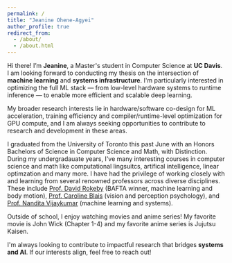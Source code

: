 ```yaml
---
permalink: /
title: "Jeanine Ohene-Agyei"
author_profile: true
redirect_from: 
  - /about/
  - /about.html
---
```


Hi there! I’m **Jeanine**, a Master's student in Computer Science at **UC Davis**. I am looking forward to conducting my thesis on the intersection of **machine learning** and **systems infrastructure**. I'm particularly interested in optimizing the full ML stack — from low-level hardware systems to runtime inference — to enable more efficient and scalable deep learning.

My broader research interests lie in hardware/software co-design for ML acceleration, training efficiency and compiler/runtime-level optimization for GPU compute, and I am always seeking opportunities to contribute to research and development in these areas.

I graduated from the University of Toronto this past June with an Honors Bachelors of Science in Computer Science and Math, with Distinction. During my undergradauate years, I've many interesting courses in computer science and math like computational lingsuitcs, artifical intelligence, linear optimzation and many more. I have had the privilege of working closely with and learning from several renowned professors across diverse disciplines. These include [Prof. David Rokeby]([https://www.davidrokeby.com/](http://www.davidrokeby.com/)) (BAFTA winner, machine learning and body motion), [Prof. Caroline Blais]([https://www.ulaval.ca/repertoire-du-personnel/caroline-blais](http://lpvs-uqo.ca/en/directeurs/caroline-blais/)) (vision and perception psychology), and [Prof. Nandita Vijaykumar]([https://www.cs.toronto.edu/~nandita/](https://www.cs.toronto.edu/~nandita/)) (machine learning and systems).

Outside of school, I enjoy watching movies and anime series! My favorite movie is John Wick (Chapter 1-4) and my favorite anime series is Jujutsu Kaisen.

I'm always looking to contribute to impactful research that bridges **systems and AI**. If our interests align, feel free to reach out!
